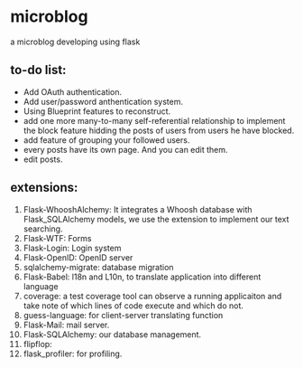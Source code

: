 # microblog
a microblog developing using flask

to-do list:
-----------
- Add OAuth authentication.
- Add user/password anthentication system.
- Using Blueprint features to reconstruct.
- add one more many-to-many self-referential relationship to implement the block feature hidding the posts of users from users he have blocked.
- add feature of grouping your followed users.
- every posts have its own page. And you can edit them.
- edit posts.

extensions:
-----------------------
1. Flask-WhooshAlchemy: It integrates a Whoosh database with Flask_SQLAlchemy models, we use the extension to implement our text searching.
2. Flask-WTF: Forms
3. Flask-Login: Login system
4. Flask-OpenID: OpenID server
5. sqlalchemy-migrate: database migration 
6. Flask-Babel: l18n and L10n, to translate application into different language
7. coverage: a test coverage tool can observe a running applicaiton and take note of which lines of code execute and which do not.
8. guess-language: for client-server translating function
9. Flask-Mail: mail server.
10. Flask-SQLAlchemy: our database management.
11. flipflop:
12. flask_profiler: for profiling.